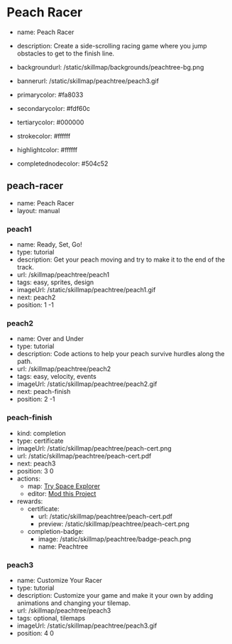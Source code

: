 # Peach Racer
* name: Peach Racer
* description: Create a side-scrolling racing game where you jump obstacles to get to the finish line.
* backgroundurl: /static/skillmap/backgrounds/peachtree-bg.png
* bannerurl: /static/skillmap/peachtree/peach3.gif

* primarycolor: #fa8033
* secondarycolor: #fdf60c
* tertiarycolor: #000000
* strokecolor: #ffffff
* highlightcolor: #ffffff
* completednodecolor: #504c52

## peach-racer
* name: Peach Racer
* layout: manual

### peach1
* name: Ready, Set, Go!
* type: tutorial
* description: Get your peach moving and try to make it to the end of the track.
* url: /skillmap/peachtree/peach1
* tags: easy, sprites, design
* imageUrl: /static/skillmap/peachtree/peach1.gif
* next: peach2
* position: 1 -1

### peach2
* name: Over and Under
* type: tutorial
* description: Code actions to help your peach survive hurdles along the path.
* url: /skillmap/peachtree/peach2
* tags: easy, velocity, events
* imageUrl: /static/skillmap/peachtree/peach2.gif
* next: peach-finish
* position: 2 -1



### peach-finish
* kind: completion
* type: certificate
* imageUrl: /static/skillmap/peachtree/peach-cert.png
* url: /static/skillmap/peachtree/peach-cert.pdf
* next: peach3
* position: 3 0
* actions:
    * map: [Try Space Explorer](/skillmap/space)
    * editor: [Mod this Project](/)
* rewards:
    * certificate:
        * url: /static/skillmap/peachtree/peach-cert.pdf
        * preview: /static/skillmap/peachtree/peach-cert.png
    * completion-badge:
        * image: /static/skillmap/peachtree/badge-peach.png
        * name: Peachtree




### peach3
* name: Customize Your Racer
* type: tutorial
* description: Customize your game and make it your own by adding animations and changing your tilemap.
* url: /skillmap/peachtree/peach3
* tags: optional, tilemaps
* imageUrl: /static/skillmap/peachtree/peach3.gif
* position: 4 0
